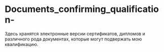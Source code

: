 # Documents_confirming_qualification-
Здесь хранятся электронные версии сертификатов, дипломов и различного рода документах, которые могут подвержать мою квалификацию. 

